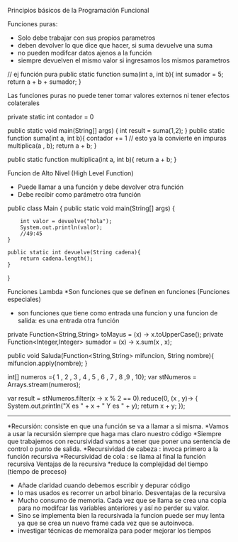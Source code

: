Principios básicos de la Programación Funcional

Funciones puras:

* Solo debe trabajar con sus propios parametros 
* deben devolver lo que dice que hacer, si suma devuelve una suma
* no pueden modifcar datos ajenos a la función
* siempre devuelven el mismo valor si ingresamos los mismos parametros

// ej función pura
public static function suma(int a, int b){
    int sumador = 5;
    return a + b + sumador;
}

Las funciones puras no puede tener tomar valores externos ni tener efectos colaterales


private static int contador = 0

public static void main(String[] args) {
        int result = suma(1,2);
    }
public static function suma(int a, int b){
    contador += 1 // esto ya la convierte en impuras
    multiplica(a , b);
    return a + b;
}

public static function multiplica(int a, int b){
return a + b;
}

Funcion de Alto Nivel (High Level Function)
* Puede llamar a una función y debe devolver otra función
* Debe recibir como parámetro otra función 

public class Main {
public static void main(String[] args) {

        int valor = devuelve("hola");
        System.out.println(valor);
        //49:45
    }

    public static int devuelve(String cadena){
        return cadena.length();
    }

}

Funciones Lambda
*Son funciones que se definen en funciones (Funciones especiales)
* son funciones que tiene como entrada una funcion y una funcion de salida: es una entrada otra función

private Function<String,String> toMayus = (x) -> x.toUpperCase();
private Function<Integer,Integer> sumador = (x) -> x.sum(x , x);

public void Saluda(Function<String,String> mifuncion, String nombre){
mifuncion.apply(nombre);
}

int[] numeros  ={ 1 , 2 , 3 , 4 , 5 , 6 , 7 , 8 ,9 , 10};
var stNumeros = Arrays.stream(numeros);

var result = stNumeros.filter(x -> x % 2 == 0).reduce(0, (x , y)-> {
System.out.println("X es " + x + " Y es " + y);
return x + y;
});

*************************************************************

*Recursión: consiste en que una función se va a llamar a si misma.
*Vamos a usar la recursión siempre que haga mas claro nuestro código
*Siempre que trabajemos con recursividad vamos a tener que poner una sentencia de control 
 o punto de salida.
*Recursividad de cabeza : invoca primero a la función recursiva
*Recursividad de cola :  se llama al final la función recursiva
      Ventajas de la recursiva
*reduce la complejidad del tiempo (tiempo de preceso)
* Añade claridad cuando debemos escribir y depurar código
* lo mas usados es recorrer un arbol binario.
            Desventajas de la recursiva
* Mucho consumo de memoria. Cada vez que se llama se crea una copia para no modifcar 
  las variables anteriores y así no perder su valor.
* Sino se implementa bien la recursivada la funcion puede ser muy lenta ya que se crea un
 nuevo frame cada vez que se autoinvoca.
* investigar técnicas de memoraliza para poder mejorar los tiempos 
